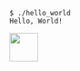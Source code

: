 ```
$ ./hello_world
Hello, World!
```
<img src="https://media.giphy.com/media/mGcNjsfWAjY5AEZNw6/giphy.gif" width="50">
